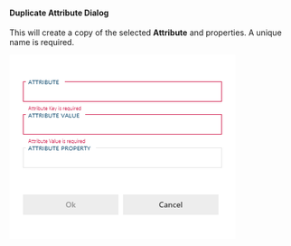 #### Duplicate Attribute Dialog

This will create a copy of the selected **Attribute** and properties. A unique name is required.

![Duplicate Attribute Dialog -mtb-20-image](images/dialog-duplicate-attribute.64566.png "Duplicate Attribute Dialog")
